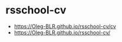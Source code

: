 # rsschool-cv


* https://Oleg-BLR.github.io/rsschool-cv/cv
* https://Oleg-BLR.github.io/rsschool-cv/
